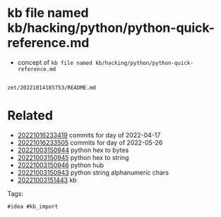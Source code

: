 # kb file named kb/hacking/python/python-quick-reference.md

- concept of `kb file named kb/hacking/python/python-quick-reference.md`

```
```

` zet/20221014185753/README.md `

# Related

- [20221016233419](/zet/20221016233419/README.md) commits for day of 2022-04-17
- [20221016233505](/zet/20221016233505/README.md) commits for day of 2022-05-26
- [20221003150944](/zet/20221003150944/README.md) python hex to bytes
- [20221003150945](/zet/20221003150945/README.md) python hex to string
- [20221003150946](/zet/20221003150946/README.md) python hub
- [20221003150943](/zet/20221003150943/README.md) python string alphanumeric chars
- [20221003151443](/zet/20221003151443/README.md) kb

Tags:

    #idea #kb_import
